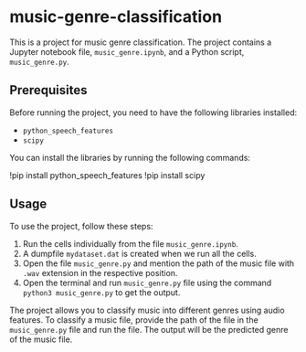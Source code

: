 # music-genre-classification

This is a project for music genre classification. The project contains a Jupyter notebook file, `music_genre.ipynb`, and a Python script, `music_genre.py`.

## Prerequisites

Before running the project, you need to have the following libraries installed:

- `python_speech_features`
- `scipy`

You can install the libraries by running the following commands:

!pip install python_speech_features
!pip install scipy


## Usage

To use the project, follow these steps:

1. Run the cells individually from the file `music_genre.ipynb`.
2. A dumpfile `mydataset.dat` is created when we run all the cells.
3. Open the file `music_genre.py` and mention the path of the music file with `.wav` extension in the respective position.
4. Open the terminal and run `music_genre.py` file using the command `python3 music_genre.py` to get the output.

The project allows you to classify music into different genres using audio features. To classify a music file, provide the path of the file in the `music_genre.py` file and run the file. The output will be the predicted genre of the music file.

